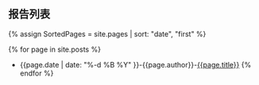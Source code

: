 ## 报告列表

{% assign SortedPages = site.pages | sort: "date", "first" %}

{% for page in site.posts %}
 - {{page.date | date: "%-d %B %Y" }}-{{page.author}}-[{{page.title}}]({{site.url}}{{page.url}})
{% endfor %}